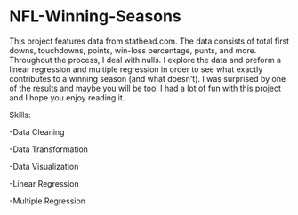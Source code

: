 # NFL-Winning-Seasons

This project features data from stathead.com. The data consists of total first downs, touchdowns, points, win-loss percentage, punts, and more. Throughout the process, I deal with nulls. I explore the data and preform a linear regression and multiple regression in order to see what exactly contributes to a winning season (and what doesn't). I was surprised by one of the results and maybe you will be too! I had a lot of fun with this project and I hope you enjoy reading it.

Skills:

-Data Cleaning

-Data Transformation

-Data Visualization

-Linear Regression

-Multiple Regression
